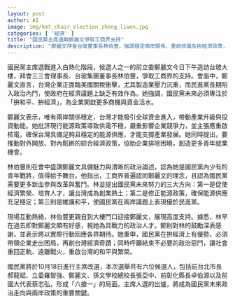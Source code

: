 ```yaml
---
layout: post
author: AI
image: img/kmt_chair_election_zheng_liwen.jpg
categories: [ '經濟' ]
title: "國民黨主席選戰鄭麗文爭取工商界支持"  
description: "鄭麗文拜會台玻董事長林伯豐，強調穩定兩岸關係、重啟核電及拚經濟政策，獲林伯豐盛讚為國民黨青年戰將，並呼籲結束政治惡鬥，推動台灣和平與繁榮。"  "
---
```

國民黨主席選戰進入白熱化階段，候選人之一的前立委鄭麗文今日下午造訪台玻大樓，拜會三三會理事長、台玻集團董事長林伯豐，爭取工商界的支持。會面中，鄭麗文直言，台灣企業正面臨美國關稅衝擊，尤其製造業壓力沉重，而民進黨長期陷入政治內鬥，使政府在經濟議題上缺乏有效作為。她強調，國民黨未來必須專注於「拚和平、拚經濟」，為企業開啟更多商機與資金活水。  

鄭麗文表示，唯有兩岸關係穩定，台灣才能吸引全球資金進入，帶動產業升級與投資動能。她批評現行能源政策導致供電不穩，嚴重影響企業競爭力，並主張應重啟核電，確保台灣具備足夠且穩定的能源供應，才能支撐產業發展。她同時提出，要推動對外開放、對內鬆綁的綜合經濟政策，協助企業排除困境，創造更多青年就業機會。  

林伯豐則在會中盛讚鄭麗文具備魅力與清晰的政治論述，認為她是國民黨內少有的青年戰將，值得給予舞台。他指出，工商界普遍認同鄭麗文的理念，且認為國民黨需要更多新血參與改革與奮鬥。林並提出國民黨未來努力的三大方向：第一是促使經濟繁榮、培育人才，讓台灣成為創業熱土；第二是修正能源政策，確保能源供應充足穩定；第三則是維護和平，使國民黨在兩岸議題上表現優於民進黨。  

現場互動熱絡，林伯豐更親自到大樓門口迎接鄭麗文，展現高度支持。據悉，林早在過去即對鄭麗文頗有好感，視她為具戰力的政治人才。鄭則對林的鼓勵深表感謝，並表示將以實際行動回應各界期待。她重申，國民黨在拚經濟上有優勢，必須帶領企業走出困局，再創台灣經濟奇蹟；同時呼籲結束不必要的政治惡鬥，讓社會重回正軌、遠離戰火，重啟台灣的和平與繁榮。  

國民黨將於10月18日進行主席改選，本次選舉共有六位候選人，包括前台北市長郝龍斌、立委羅智強、鄭麗文、孫文學校總校長張亞中、前彰化縣長卓伯源以及前國大代表蔡志弘，形成「六搶一」的局面。主席人選的出爐，將成為國民黨未來政治走向與兩岸政策的重要關鍵。  